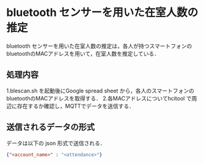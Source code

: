 # bluetooth センサーを用いた在室人数の推定
bluetooth センサーを用いた在室人数の推定は，各人が持つスマートフォンのbluetoothのMACアドレスを用いて，在室人数を推定している．

## 処理内容
1.blescan.sh を起動後にGoogle spread sheet から，各人のスマートフォンのbluetoothのMACアドレスを取得する．
2.各MACアドレスについてhcitool で周辺に存在するか確認し，MQTTでデータを送信する．

## 送信されるデータの形式
データは以下の json 形式で送信される．
```json
{"<account_name>" : "<attendance>"}
```
